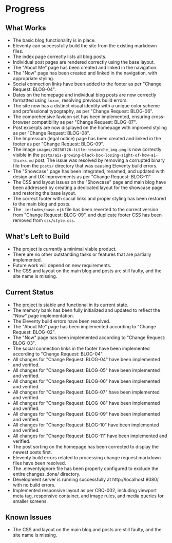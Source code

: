 # Progress

## What Works
- The basic blog functionality is in place.
- Eleventy can successfully build the site from the existing markdown files.
- The index page correctly lists all blog posts.
- Individual post pages are rendered correctly using the base layout.
- The "About Me" page has been created and linked in the navigation.
- The "Now" page has been created and linked in the navigation, with appropriate styling.
- Social connection links have been added to the footer as per "Change Request: BLOG-04".
- Dates on the homepage and individual blog posts are now correctly formatted using `luxon`, resolving previous build errors.
- The site now has a distinct visual identity with a unique color scheme and professional typography, as per "Change Request: BLOG-06".
- The comprehensive favicon set has been implemented, ensuring cross-browser compatibility as per "Change Request: BLOG-07".
- Post excerpts are now displayed on the homepage with improved styling as per "Change Request: BLOG-08".
- The Impressum (legal notice) page has been created and linked in the footer as per "Change Request: BLOG-09".
- The image `images/20250726-title-researche_img.png` is now correctly visible in the `posts/ais-growing-black-box-losing-sight-of-how-ai-thinks.md` post. The issue was resolved by removing a corrupted binary file from the `posts/` directory that was causing Eleventy build errors.
- The "Showcase" page has been integrated, renamed, and updated with design and UX improvements as per "Change Request: BLOG-11".
- The CSS and layout issues on the "Showcase" page and main blog have been addressed by creating a dedicated layout for the showcase page and restoring the base layout.
- The correct footer with social links and proper styling has been restored to the main blog and posts.
- The `_includes/base.njk` file has been reverted to the correct version from "Change Request: BLOG-09", and duplicate footer CSS has been removed from `css/style.css`.

## What's Left to Build
- The project is currently a minimal viable product.
- There are no other outstanding tasks or features that are partially implemented.
- Future work will depend on new requirements.
- The CSS and layout on the main blog and posts are still faulty, and the site name is missing.

## Current Status
- The project is stable and functional in its current state.
- The memory bank has been fully initialized and updated to reflect the "Now" page implementation.
- The Eleventy build errors have been resolved.
- The "About Me" page has been implemented according to "Change Request: BLOG-02".
- The "Now" page has been implemented according to "Change Request: BLOG-03".
- The social connection links in the footer have been implemented according to "Change Request: BLOG-04".
- All changes for "Change Request: BLOG-04" have been implemented and verified.
- All changes for "Change Request: BLOG-05" have been implemented and verified.
- All changes for "Change Request: BLOG-06" have been implemented and verified.
- All changes for "Change Request: BLOG-07" have been implemented and verified.
- All changes for "Change Request: BLOG-08" have been implemented and verified.
- All changes for "Change Request: BLOG-09" have been implemented and verified.
- All changes for "Change Request: BLOG-10" have been implemented and verified.
- All changes for "Change Request: BLOG-11" have been implemented and verified.
- The post sorting on the homepage has been corrected to display the newest posts first.
- Eleventy build errors related to processing change request markdown files have been resolved.
- The .eleventyignore file has been properly configured to exclude the entire changes_done/ directory.
- Development server is running successfully at http://localhost:8080/ with no build errors.
- Implemented responsive layout as per CRQ-002, including viewport meta tag, responsive container, and image rules, and media queries for smaller screens.

## Known Issues
- The CSS and layout on the main blog and posts are still faulty, and the site name is missing.
